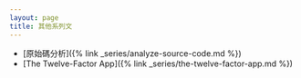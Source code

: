 ```yaml
---
layout: page
title: 其他系列文
---
```


* [原始碼分析]({% link _series/analyze-source-code.md %})
* [The Twelve-Factor App]({% link _series/the-twelve-factor-app.md %})
